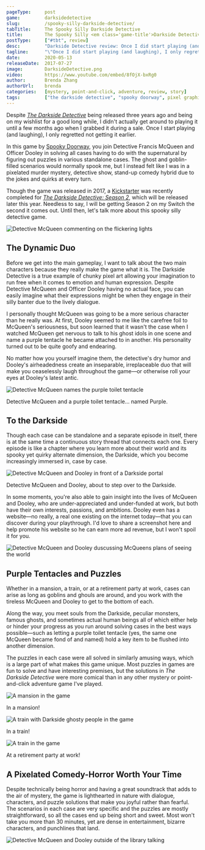 ```yaml
---
pageType:     post
game:         darksidedetective
slug:         /spooky-silly-darkside-detective/
tabTitle:     The Spooky Silly Darkside Detective
title:        The Spooky Silly <em class='game-title'>Darkside Detective</em>
postType:     ["#tbt", review]
desc:         "Darkside Detective review: Once I did start playing (and laughing), I only regretted not getting it earlier. I felt like I was in a pixelated murder mystery, detective show, stand-up comedy hybrid. Needless to say, I will be getting Season 2 on my Switch the second it comes out."
tagline:      "\"Once I did start playing (and laughing), I only regretted not getting it earlier. I felt like I was in a pixelated murder mystery, detective show, stand-up comedy hybrid. Needless to say, I will be getting Season 2 on my Switch the second it comes out.\""
date:         2020-05-13
releaseDate:  2017-07-27
image:        DarksideDetective.png
video:        https://www.youtube.com/embed/8fOjX-bxRg0
author:       Brenda Zhang
authorUrl:    brenda
categories:   [mystery, point-and-click, adventure, review, story]
tags:         ["the darkside detective", "spooky doorway", pixel graphics, puzzle, iOS]
---
```

Despite *[The Darkside Detective](http://darksidedetective.com/)* being released three years ago and being on my wishlist for a good long while, I didn't actually get around to playing it until a few months ago when I grabbed it during a sale. Once I start playing (and laughing), I only regretted not getting it earlier.

In this game by [Spooky Doorway](http://www.spookydoorway.com/), you join Detective Francis McQueen and Officer Dooley in solving all cases having to do with the supernatural by figuring out puzzles in various standalone cases. The ghost and goblin-filled scenarios would normally spook me, but I instead felt like I was in a pixelated murder mystery, detective show, stand-up comedy hybrid due to the jokes and quirks at every turn.

Though the game was released in 2017, a [Kickstarter](https://www.kickstarter.com/projects/spookydoorway/the-darkside-detective-season-2) was recently completed for *[The Darkside Detective: Season 2](https://store.steampowered.com/app/795420/The_Darkside_Detective__Season_2/)*, which will be released later this year. Needless to say, I will be getting Season 2 on my Switch the second it comes out. Until then, let's talk more about this spooky silly detective game.

![Detective McQueen commenting on the flickering lights][image0]

## The Dynamic Duo

Before we get into the main gameplay, I want to talk about the two main characters because they really make the game what it is. The Darkside Detective is a true example of chunky pixel art allowing your imagination to run free when it comes to emotion and human expression. Despite Detective McQueen and Officer Dooley having no actual face, you can easily imagine what their expressions might be when they engage in their silly banter due to the lively dialogue.

I personally thought McQueen was going to be a more serious character than he really was. At first, Dooley seemed to me like the carefree foil to McQueen's seriousness, but soon learned that it wasn't the case when I watched McQueen get nervous to talk to his ghost idols in one scene and name a purple tentacle he became attached to in another. His personality turned out to be quite goofy and endearing.

No matter how you yourself imagine them, the detective's dry humor and Dooley's airheadedness create an inseparable, irreplaceable duo that will make you ceaselessly laugh throughout the game—or otherwise roll your eyes at Dooley's latest antic.

![Detective McQueen names the purple toilet tentacle][image1]

<figcaption>Detective McQueen and a purple toilet tentacle... named Purple.</figcaption>

## To the Darkside

Though each case can be standalone and a separate episode in itself, there is at the same time a continuous story thread that connects each one. Every episode is like a chapter where you learn more about their world and its spooky yet quirky alternate dimension, the Darkside, which you become increasingly immersed in, case by case.

![Detective McQueen and Dooley in front of a Darkside portal][image2]

<figcaption>Detective McQueen and Dooley, about to step over to the Darkside.</figcaption>

In some moments, you're also able to gain insight into the lives of McQueen and Dooley, who are under-appreciated and under-funded at work, but both have their own interests, passions, and ambitions. Dooley even has a website—no really, a real one existing on the internet today—that you can discover during your playthrough. I'd love to share a screenshot here and help promote his website so he can earn more ad revenue, but I won't spoil it for you.

![Detective McQueen and Dooley duscussing McQueens plans of seeing the world][image3]

## Purple Tentacles and Puzzles

Whether in a mansion, a train, or at a retirement party at work, cases can arise as long as goblins and ghouls are around, and you work with the tireless McQueen and Dooley to get to the bottom of each.

Along the way, you meet souls from the Darkside, peculiar monsters, famous ghosts, and sometimes actual human beings all of which either help or hinder your progress as you run around solving cases in the best ways possible—such as letting a purple toilet tentacle (yes, the same one McQueen became fond of and named) hold a key item to be flushed into another dimension.

The puzzles in each case were all solved in similarly amusing ways, which is a large part of what makes this game unique. Most puzzles in games are fun to solve and have interesting premises, but the solutions in *The Darkside Detective* were more comical than in any other mystery or point-and-click adventure game I've played.

![A mansion in the game][image4]

<figcaption>In a mansion!</figcaption>

![A train with Darkside ghosty people in the game][image5]

<figcaption>In a train!</figcaption>

![A train in the game][image6]

<figcaption>At a retirement party at work!</figcaption>

## A Pixelated Comedy-Horror Worth Your Time

Despite technically being horror and having a great soundtrack that adds to the air of mystery, the game is lighthearted in nature with dialogue, characters, and puzzle solutions that make you joyful rather than fearful. The scenarios in each case are very specific and the puzzles are mostly straightforward, so all the cases end up being short and sweet. Most won't take you more than 30 minutes, yet are dense in entertainment, bizarre characters, and punchlines that land.

![Detective McQueen and Dooley outside of the library talking][image7]


[image0]: ../../../images/post/darksidedetective/DarksideDetective0.png
[image1]: ../../../images/post/darksidedetective/DarksideDetective1.png
[image2]: ../../../images/post/darksidedetective/DarksideDetective2.png
[image3]: ../../../images/post/darksidedetective/DarksideDetective3.png
[image4]: ../../../images/post/darksidedetective/DarksideDetective4.png
[image5]: ../../../images/post/darksidedetective/DarksideDetective5.png
[image6]: ../../../images/post/darksidedetective/DarksideDetective6.png
[image7]: ../../../images/post/darksidedetective/DarksideDetective7.png
